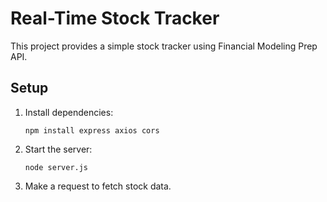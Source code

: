 # Real-Time Stock Tracker

This project provides a simple stock tracker using Financial Modeling Prep API.

## Setup
1. Install dependencies:
   ```
   npm install express axios cors
   ```
2. Start the server:
   ```
   node server.js
   ```
3. Make a request to fetch stock data.
